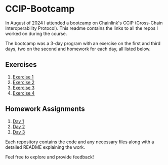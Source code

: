 # CCIP-Bootcamp
In August of 2024 I attended a bootcamp on Chainlink's CCIP (Cross-Chain Interoperability Protocol). This readme  contains the links to all the repos I worked on during the course.

The bootcamp was a 3-day program with an exercise on the first and third days, two on the second and homework for each day, all listed below.

## Exercises
1. [Exercise 1](https://github.com/arynyestos/CCIP-Bootcamp-Exercise1)
1. [Exercise 2](https://github.com/arynyestos/CCIP-Bootcamp-Exercise2)
1. [Exercise 3](https://github.com/arynyestos/CCIP-Bootcamp-Exercise3)
1. [Exercise 4](https://github.com/arynyestos/CCIP-Bootcamp-Exercise4)

## Homework Assignments
1. [Day 1](https://github.com/arynyestos/CCIP-Bootcamp-Homework1)
2. [Day 2](https://github.com/arynyestos/CCIP-Bootcamp-Homework2)
3. [Day 3](https://github.com/arynyestos/CCIP-Bootcamp-Homework3)

Each repository contains the code and any necessary files along with a detailed README explaining the work.

Feel free to explore and provide feedback!


